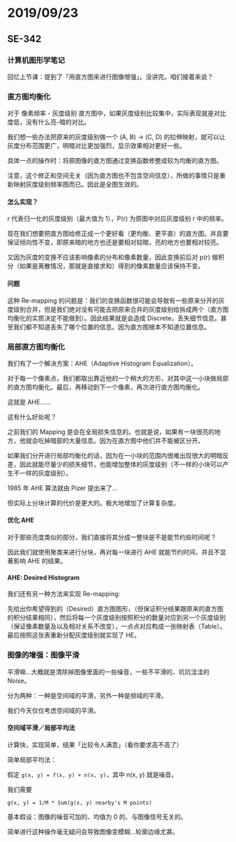 # 2019/09/23

## SE-342

### 计算机图形学笔记

回忆上节课：提到了「用直方图来进行图像增强」。没讲完。咱们接着来说？

### 直方图均衡化

对于 像素频率 - 灰度级别 直方图中，如果灰度级别比较集中，实际表现就是对比度低，没有什么亮-暗的对比。

我们想一些办法把原来的灰度级别做一个 (A, B) -> (C, D) 的拉伸映射，就可以让灰度分布范围更广，明暗对比更加强烈，显示效果相对更好一些。

具体一点的操作时：将原图像的直方图通过变换函数修整成较为均衡的直方图。

注意，这个修正和空间无关（因为直方图也不包含空间信息），所做的事情只是重新映射灰度级别频率图而已。因此是全图生效的。

#### 怎么实现？

r 代表归一化的灰度级别（最大值为 1），P(r) 为原图中对应灰度级别 r 中的频率。

现在我们想要把直方图给修正成一个更好看（更均衡、更平直）的直方图。并且要保证倾向性不变，即原来暗的地方也还是要相对较暗，亮的地方也要相对较亮。

又因为灰度的变换不应该影响像素的分布和像素数量，因此变换前后对 p(r) 做积分（如果是离散情况，那就是直接求和）得到的像素数量应该保持不变。

#### 问题

这种 Re-mapping 的问题是：我们的变换函数很可能会导致有一些原来分开的灰度级别合并，但是我们绝对没有可能去把原来合并的灰度级别给拆成两个（直方图均衡化的实质决定不能做到）。因此结果就是会造成 Discrete，丢失细节信息。甚至我们都不知道丢失了哪个位置的信息。因为直方图根本不知道位置信息。

### 局部直方图均衡化

我们有了一个解决方案：AHE（Adaptive Histogram Equalization）。

对于每一个像素点，我们都取出靠近他的一个稍大的方形，对其中这一小块做局部的直方图均衡化。最后，再移动到下一个像素，再次进行直方图均衡化。

这就是 AHE……

这有什么好处呢？

之前我们的 Mapping 是会在全局损失信息的。也就是说，如果有一块很亮的地方，他就会吃掉暗部的大量信息。因为在直方图中他们并不能被区分开。

如果我们分开进行局部均衡化的话，因为在一小块的范围内很难出现很大的明暗反差，因此就能尽量少的损失细节，也能增加整体的灰度级别（不一样的小块可以产生不一样的灰度级别）。

1985 年 AHE 算法就由 Pizer 提出来了…

但实际上分块计算的代价是更大的。极大地增加了计算复杂度。

#### 优化 AHE

对于那些亮度类似的部分，我们直接将其分成一整块是不是能节约些时间呢？

因此我们就使用聚类来进行分块，再对每一块进行 AHE 就能节约时间，并且不显著影响 AHE 的结果。

#### AHE: Desired Histogram

我们还有另一种方法来实现 Re-mapping:

先给出你希望得到的（Desired）直方图图形，（但保证积分结果跟原来的直方图的积分结果相同），然后将每一个灰度级别按照积分的数量对应到另一个灰度级别（保证像素数量及以及相对关系不改变），一点点对应构成一张映射表（Table）。最后按照这张表重新分配灰度级别就实现了 HE。

### 图像的增强：图像平滑

平滑嘛…大概就是清除掉图像里面的一些噪音，一些不平滑的、坑坑洼洼的 Noise。

分为两种：一种是空间域的平滑，另外一种是频域的平滑。

我们今天仅仅考虑空间域的平滑。

#### 空间域平滑／局部平均法

计算快，实现简单，结果「比较令人满意」（看你要求高不高了）

简单局部平均法：

假定 `g(x, y) = f(x, y) + n(x, y)`，其中 n(x, y) 就是噪音。

我们需要

`g(x, y) = 1/M * Sum(g(x, y) nearby's M points)`

基本假设：图像的噪音可加的、均值为 0 的、与图像信号无关的。

简单进行这种操作毫无疑问会导致图像变模糊…轮廓边缘尤甚。
